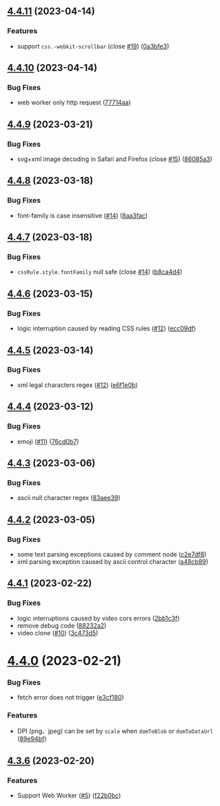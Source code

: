 ## [4.4.11](https://github.com/qq15725/modern-screenshot/compare/v4.4.10...v4.4.11) (2023-04-14)


### Features

* support `css.-webkit-scrollbar` (close [#19](https://github.com/qq15725/modern-screenshot/issues/19)) ([0a3bfe3](https://github.com/qq15725/modern-screenshot/commit/0a3bfe3ba4bd780511923805f783934a673f96e7))



## [4.4.10](https://github.com/qq15725/modern-screenshot/compare/v4.4.9...v4.4.10) (2023-04-14)


### Bug Fixes

* web worker only http request ([77714aa](https://github.com/qq15725/modern-screenshot/commit/77714aaa3817eb7a3a7d321491dfa9a1242e2a4d))



## [4.4.9](https://github.com/qq15725/modern-screenshot/compare/v4.4.8...v4.4.9) (2023-03-21)


### Bug Fixes

* svg+xml image decoding in Safari and Firefox (close [#15](https://github.com/qq15725/modern-screenshot/issues/15)) ([86085a3](https://github.com/qq15725/modern-screenshot/commit/86085a3e5bf29afceb1f49d5c5bfeedf4f80cc62))



## [4.4.8](https://github.com/qq15725/modern-screenshot/compare/v4.4.7...v4.4.8) (2023-03-18)


### Bug Fixes

* font-family is case insensitive ([#14](https://github.com/qq15725/modern-screenshot/issues/14)) ([8aa3fac](https://github.com/qq15725/modern-screenshot/commit/8aa3fac898b24a47b134972a00d76a5d37d88fe6))



## [4.4.7](https://github.com/qq15725/modern-screenshot/compare/v4.4.6...v4.4.7) (2023-03-18)


### Bug Fixes

* `cssRule.style.fontFamily` null safe (close [#14](https://github.com/qq15725/modern-screenshot/issues/14)) ([b8ca4d4](https://github.com/qq15725/modern-screenshot/commit/b8ca4d491c3ca9e830476e903b4e86a674e8153b))



## [4.4.6](https://github.com/qq15725/modern-screenshot/compare/v4.4.5...v4.4.6) (2023-03-15)


### Bug Fixes

* logic interruption caused by reading CSS rules ([#12](https://github.com/qq15725/modern-screenshot/issues/12)) ([ecc09df](https://github.com/qq15725/modern-screenshot/commit/ecc09dffbd7464df0779952df7e939479519ae8a))



## [4.4.5](https://github.com/qq15725/modern-screenshot/compare/v4.4.4...v4.4.5) (2023-03-14)


### Bug Fixes

* xml legal characters regex ([#12](https://github.com/qq15725/modern-screenshot/issues/12)) ([e6f1e0b](https://github.com/qq15725/modern-screenshot/commit/e6f1e0bb15cc42fa592353baf95e47fa9847e88e))



## [4.4.4](https://github.com/qq15725/modern-screenshot/compare/v4.4.3...v4.4.4) (2023-03-12)


### Bug Fixes

* emoji ([#11](https://github.com/qq15725/modern-screenshot/issues/11)) ([76cd0b7](https://github.com/qq15725/modern-screenshot/commit/76cd0b7b6beba0215d60635b6a5f2b827a51b3df))



## [4.4.3](https://github.com/qq15725/modern-screenshot/compare/v4.4.2...v4.4.3) (2023-03-06)


### Bug Fixes

* ascii null character regex ([83aee39](https://github.com/qq15725/modern-screenshot/commit/83aee391d461627556b048ec0dd6195fc7593941))



## [4.4.2](https://github.com/qq15725/modern-screenshot/compare/v4.4.1...v4.4.2) (2023-03-05)


### Bug Fixes

* some text parsing exceptions caused by comment node ([c2e7df8](https://github.com/qq15725/modern-screenshot/commit/c2e7df87bf1ebb14fe031bfadcbc9e8a66093c96))
* xml parsing exception caused by ascii control character ([a48cb89](https://github.com/qq15725/modern-screenshot/commit/a48cb8977dd951e672ff3b6f6e6de1719b72343a))



## [4.4.1](https://github.com/qq15725/modern-screenshot/compare/v4.4.0...v4.4.1) (2023-02-22)


### Bug Fixes

* logic interruptions caused by video cors errors ([2bb1c3f](https://github.com/qq15725/modern-screenshot/commit/2bb1c3fa6c7b389fe544090ade491f0b3ca78a01))
* remove debug code ([88232a2](https://github.com/qq15725/modern-screenshot/commit/88232a27036c49cfdd9882695f77effa442065cc))
* video clone ([#10](https://github.com/qq15725/modern-screenshot/issues/10)) ([3c473d5](https://github.com/qq15725/modern-screenshot/commit/3c473d5283aefa19cb30ff8cc05e71fb6ef89f35))



# [4.4.0](https://github.com/qq15725/modern-screenshot/compare/v4.3.6...v4.4.0) (2023-02-21)


### Bug Fixes

* fetch error does not trigger ([e3cf180](https://github.com/qq15725/modern-screenshot/commit/e3cf1809ee31dac11f17c534d6fd555f82661b3f))


### Features

* DPI (png、jpeg) can be set by `scale` when `domToBlob` or `domToDataUrl` ([89e94bf](https://github.com/qq15725/modern-screenshot/commit/89e94bfa4c444fe3cb421238e938d35039790a61))



## [4.3.6](https://github.com/qq15725/modern-screenshot/compare/v4.3.5...v4.3.6) (2023-02-20)


### Features

* Support Web Worker ([#5](https://github.com/qq15725/modern-screenshot/issues/5)) ([f22b0bc](https://github.com/qq15725/modern-screenshot/commit/f22b0bcf75d660637617af151ac95200773c0282))




